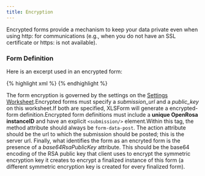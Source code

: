```yaml
---
title: Encryption 
---
```

Encrypted forms provide a mechanism to keep your data private even when using http: for communications (e.g., when you do not have an SSL certificate or https: is not available).

### Form Definition

Here is an excerpt used in an encrypted form:

{% highlight xml %}
<submission method="form-data-post"
                action="https://my-opendatakit.appspot.com/submission"
                base64RsaPublicKey="MIIBIjANB...JCwIDAQAB" />
{% endhighlight %}

The form encryption is governed by the settings on the [Settings Worksheet](https://opendatakit.org/help/form-design/xlsform/#settings_ws).Encrypted forms must specify a *submission_url* and a *public_key* on this worksheet.If both are specified, XLSForm will generate a encrypted-form definition.Encrypted form definitions must include a **unique OpenRosa instanceID** and have an explicit `<submission/>` element.Within this tag, the method attribute should always be `form-data-post`. The action attribute should be the url to which the submission should be posted; this is the server url. Finally, what identifies the form as an encryted form is the presence of a *base64RsaPublicKey* attribute. This should be the base64 encoding of the RSA public key that client uses to encrypt the symmetric encryption key it creates to encrypt a finalized instance of this form (a different symmetric encryption key is created for every finalized form).
				

